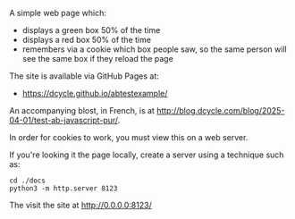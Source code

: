 A simple web page which:

* displays a green box 50% of the time
* displays a red box 50% of the time
* remembers via a cookie which box people saw, so the same person will see the same box if they reload the page

The site is available via GitHub Pages at:

* https://dcycle.github.io/abtestexample/

An accompanying blost, in French, is at http://blog.dcycle.com/blog/2025-04-01/test-ab-javascript-pur/.

In order for cookies to work, you must view this on a web server.

If you're looking it the page locally, create a server using a technique such as:

    cd ./docs
    python3 -m http.server 8123

The visit the site at http://0.0.0.0:8123/
